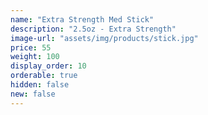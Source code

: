 ```yaml
---
name: "Extra Strength Med Stick"
description: "2.5oz - Extra Strength"
image-url: "assets/img/products/stick.jpg"
price: 55
weight: 100
display_order: 10
orderable: true
hidden: false
new: false
---
```

